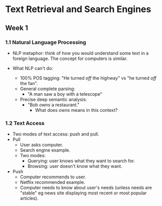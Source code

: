 # Text Retrieval and Search Engines

## Week 1

### 1.1 Natural Language Processing

* NLP metaphor: think of how you would understand some text in a foreign language. The concept for computers is similar.
* What NLP can't do:

  * 100% POS tagging: "He turned *off* the highway" vs "he turned *off* the fan".
  * General complete parsing: 
    * "A man saw a boy with a telescope"
  * Precise deep semantic analysis:
    * "Bob *owns* a restaurant."
      * What does *owns* means in this context?

### 1.2 Text Access

* Two modes of text access: push and pull.
* Pull
  * User asks computer.
  * Search engine example.
  * Two modes:
    * Querying: user knows what they want to search for.
    * Browsing: user doesn't know what they want.
* Push
  * Computer recommends to user.
  * Netflix recommended example.
  * Computer needs to know about user's needs (unless needs are "stable" eg news site displaying most recent or most popular articles).
